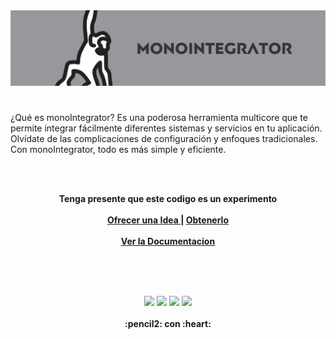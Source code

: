 <center>
    <img src="https://raw.githubusercontent.com/aaferna/monoIntegrator/main/banner.png"  />
</center>

# 

¿Qué es monoIntegrator? Es una poderosa herramienta multicore que te permite integrar fácilmente diferentes sistemas y servicios en tu aplicación. Olvídate de las complicaciones de configuración y enfoques tradicionales. Con monoIntegrator, todo es más simple y eficiente.

<br><br>
  <p align="center">
  <strong>Tenga presente que este codigo es un experimento</strong>
  <br> <br>
    <strong>
      <a href="https://github.com/aaferna/monointegrator/issues/new"> Ofrecer una Idea </a> | 
      <a href="https://github.com/aaferna/monointegrator/releases/latest"> Obtenerlo </a>
      <br><br>
      <a href="https://agustin-fernandez.gitbook.io/monointegrator/"> Ver la Documentacion </a>
      <br> <br>
    </strong>
  </p>

<br><br>
<p align="center">
    <img src="https://img.shields.io/aaferna/downloads/aaferna/monoIntegrator/total">  
    <img src="https://img.shields.io/aaferna/v/release/aaferna/monoIntegrator">  
    <img src="https://img.shields.io/aaferna/release-date/aaferna/monoIntegrator">  
    <img src="https://img.shields.io/aaferna/languages/code-size/aaferna/monoIntegrator">
  <br><br>
  <strong>:pencil2: con :heart:</strong>
</p>
